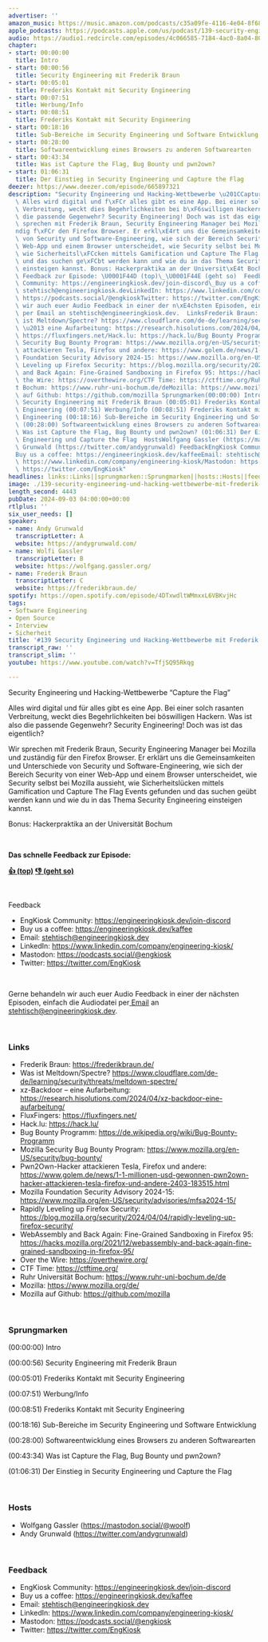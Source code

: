 ```yaml
---
advertiser: ''
amazon_music: https://music.amazon.com/podcasts/c35a09fe-4116-4e04-8f68-77d61b112e46/episodes/d85d25e3-9e59-4a3b-b785-bdfa6cd78804/engineering-kiosk-139-security-engineering-und-hacking-wettbewerbe-mit-frederik-braun-von-mozilla
apple_podcasts: https://podcasts.apple.com/us/podcast/139-security-engineering-und-hacking-wettbewerbe-mit/id1603082924?i=1000668112512&uo=4
audio: https://audio1.redcircle.com/episodes/4c066585-7184-4ac0-8a04-801e6e3e5209/stream.mp3
chapter:
- start: 00:00:00
  title: Intro
- start: 00:00:56
  title: Security Engineering mit Frederik Braun
- start: 00:05:01
  title: Frederiks Kontakt mit Security Engineering
- start: 00:07:51
  title: Werbung/Info
- start: 00:08:51
  title: Frederiks Kontakt mit Security Engineering
- start: 00:18:16
  title: Sub-Bereiche im Security Engineering und Software Entwicklung
- start: 00:28:00
  title: Softwareentwicklung eines Browsers zu anderen Softwarearten
- start: 00:43:34
  title: Was ist Capture the Flag, Bug Bounty und pwn2own?
- start: 01:06:31
  title: Der Einstieg in Security Engineering und Capture the Flag
deezer: https://www.deezer.com/episode/665897321
description: "Security Engineering und Hacking-Wettbewerbe \u201CCapture the Flag\u201D\
  \ Alles wird digital und f\xFCr alles gibt es eine App. Bei einer solch rasanten\
  \ Verbreitung, weckt dies Begehrlichkeiten bei b\xF6swilligen Hackern. Was ist also\
  \ die passende Gegenwehr? Security Engineering! Doch was ist das eigentlich? Wir\
  \ sprechen mit Frederik Braun, Security Engineering Manager bei Mozilla und zust\xE4\
  ndig f\xFCr den Firefox Browser. Er erkl\xE4rt uns die Gemeinsamkeiten und Unterschiede\
  \ von Security und Software-Engineering, wie sich der Bereich Security von einer\
  \ Web-App und einem Browser unterscheidet, wie Security selbst bei Mozilla aussieht,\
  \ wie Sicherheitsl\xFCcken mittels Gamification und Capture The Flag Events gefunden\
  \ und das suchen ge\xFCbt werden kann und wie du in das Thema Security Engineering\
  \ einsteigen kannst. Bonus: Hackerpraktika an der Universit\xE4t Bochum  Das schnelle\
  \ Feedback zur Episode: \U0001F44D (top)\_\U0001F44E (geht so)  Feedback EngKiosk\
  \ Community: https://engineeringkiosk.dev/join-discord\_Buy us a coffee: https://engineeringkiosk.dev/kaffeeEmail:\
  \ stehtisch@engineeringkiosk.devLinkedIn: https://www.linkedin.com/company/engineering-kiosk/Mastodon:\
  \ https://podcasts.social/@engkioskTwitter: https://twitter.com/EngKiosk Gerne behandeln\
  \ wir auch euer Audio Feedback in einer der n\xE4chsten Episoden, einfach die Audiodatei\
  \ per Email an stehtisch@engineeringkiosk.dev.  LinksFrederik Braun: https://frederikbraun.de/Was\
  \ ist Meltdown/Spectre? https://www.cloudflare.com/de-de/learning/security/threats/meltdown-spectre/xz-Backdoor\
  \ \u2013 eine Aufarbeitung: https://research.hisolutions.com/2024/04/xz-backdoor-eine-aufarbeitung/FluxFingers:\
  \ https://fluxfingers.net/Hack.lu: https://hack.lu/Bug Bounty Programm: https://de.wikipedia.org/wiki/Bug-Bounty-ProgrammMozilla\
  \ Security Bug Bounty Program: https://www.mozilla.org/en-US/security/bug-bounty/Pwn2Own-Hacker\
  \ attackieren Tesla, Firefox und andere: https://www.golem.de/news/1-1-millionen-usd-gewonnen-pwn2own-hacker-attackieren-tesla-firefox-und-andere-2403-183515.htmlMozilla\
  \ Foundation Security Advisory 2024-15: https://www.mozilla.org/en-US/security/advisories/mfsa2024-15/Rapidly\
  \ Leveling up Firefox Security: https://blog.mozilla.org/security/2024/04/04/rapidly-leveling-up-firefox-security/WebAssembly\
  \ and Back Again: Fine-Grained Sandboxing in Firefox 95: https://hacks.mozilla.org/2021/12/webassembly-and-back-again-fine-grained-sandboxing-in-firefox-95/Over\
  \ the Wire: https://overthewire.org/CTF Time: https://ctftime.org/Ruhr Universit\xE4\
  t Bochum: https://www.ruhr-uni-bochum.de/deMozilla: https://www.mozilla.org/de/Mozilla\
  \ auf Github: https://github.com/mozilla Sprungmarken(00:00:00) Intro (00:00:56)\
  \ Security Engineering mit Frederik Braun (00:05:01) Frederiks Kontakt mit Security\
  \ Engineering (00:07:51) Werbung/Info (00:08:51) Frederiks Kontakt mit Security\
  \ Engineering (00:18:16) Sub-Bereiche im Security Engineering und Software Entwicklung\
  \ (00:28:00) Softwareentwicklung eines Browsers zu anderen Softwarearten (00:43:34)\
  \ Was ist Capture the Flag, Bug Bounty und pwn2own? (01:06:31) Der Einstieg in Security\
  \ Engineering und Capture the Flag  HostsWolfgang Gassler (https://mastodon.social/@woolf)Andy\
  \ Grunwald (https://twitter.com/andygrunwald) FeedbackEngKiosk Community: https://engineeringkiosk.dev/join-discord\_\
  Buy us a coffee: https://engineeringkiosk.dev/kaffeeEmail: stehtisch@engineeringkiosk.devLinkedIn:\
  \ https://www.linkedin.com/company/engineering-kiosk/Mastodon: https://podcasts.social/@engkioskTwitter:\
  \ https://twitter.com/EngKiosk"
headlines: links::Links||sprungmarken::Sprungmarken||hosts::Hosts||feedback::Feedback
image: ./139-security-engineering-und-hacking-wettbewerbe-mit-frederik-braun-von-mozilla.jpg
length_second: 4443
pubDate: 2024-09-03 04:00:00+00:00
rtlplus: ''
six_user_needs: []
speaker:
- name: Andy Grunwald
  transcriptLetter: A
  website: https://andygrunwald.com/
- name: Wolfi Gassler
  transcriptLetter: B
  website: https://wolfgang.gassler.org/
- name: Frederik Braun
  transcriptLetter: C
  website: https://frederikbraun.de/
spotify: https://open.spotify.com/episode/4DTxwdltWMmxxL6VBKvjHc
tags:
- Software Engineering
- Open Source
- Interview
- Sicherheit
title: '#139 Security Engineering und Hacking-Wettbewerbe mit Frederik Braun von Mozilla'
transcript_raw: ''
transcript_slim: ''
youtube: https://www.youtube.com/watch?v=TfjSQ95Rkqg

---
```

<p>Security Engineering und Hacking-Wettbewerbe “Capture the Flag”</p><p>Alles wird digital und für alles gibt es eine App. Bei einer solch rasanten Verbreitung, weckt dies Begehrlichkeiten bei böswilligen Hackern. Was ist also die passende Gegenwehr? Security Engineering! Doch was ist das eigentlich?</p><p>Wir sprechen mit Frederik Braun, Security Engineering Manager bei Mozilla und zuständig für den Firefox Browser. Er erklärt uns die Gemeinsamkeiten und Unterschiede von Security und Software-Engineering, wie sich der Bereich Security von einer Web-App und einem Browser unterscheidet, wie Security selbst bei Mozilla aussieht, wie Sicherheitslücken mittels Gamification und Capture The Flag Events gefunden und das suchen geübt werden kann und wie du in das Thema Security Engineering einsteigen kannst.</p><p>Bonus: Hackerpraktika an der Universität Bochum</p><p><br></p><p><strong>Das schnelle Feedback zur Episode:</strong></p><p><a href="https://api.openpodcast.dev/feedback/139/upvote" rel="nofollow"><strong>👍 (top)</strong></a><strong> </strong><a href="https://api.openpodcast.dev/feedback/139/downvote" rel="nofollow"><strong>👎 (geht so)</strong></a></p><p><br></p><p>Feedback</p><ul><li>EngKiosk Community: <a href="https://engineeringkiosk.dev/join-discord">https://engineeringkiosk.dev/join-discord</a> </li><li>Buy us a coffee: <a href="https://engineeringkiosk.dev/kaffee">https://engineeringkiosk.dev/kaffee</a></li><li>Email: <a href="mailto:stehtisch@engineeringkiosk.dev" rel="nofollow">stehtisch@engineeringkiosk.dev</a></li><li>LinkedIn: <a href="https://www.linkedin.com/company/engineering-kiosk/" rel="nofollow">https://www.linkedin.com/company/engineering-kiosk/</a></li><li>Mastodon: <a href="https://podcasts.social/@engkiosk" rel="nofollow">https://podcasts.social/@engkiosk</a></li><li>Twitter: <a href="https://twitter.com/EngKiosk" rel="nofollow">https://twitter.com/EngKiosk</a></li></ul><p><br></p><p>Gerne behandeln wir auch euer Audio Feedback in einer der nächsten Episoden, einfach die Audiodatei per<a href="https://engineeringkiosk.dev/kontakt/"> Email</a> an <a href="mailto:stehtisch@engineeringkiosk.dev" rel="nofollow">stehtisch@engineeringkiosk.dev</a>.</p><p><br></p><h3 id="links">Links</h3><ul><li>Frederik Braun: <a href="https://frederikbraun.de/" rel="nofollow">https://frederikbraun.de/</a></li><li>Was ist Meltdown/Spectre? <a href="https://www.cloudflare.com/de-de/learning/security/threats/meltdown-spectre/" rel="nofollow">https://www.cloudflare.com/de-de/learning/security/threats/meltdown-spectre/</a></li><li>xz-Backdoor – eine Aufarbeitung: <a href="https://research.hisolutions.com/2024/04/xz-backdoor-eine-aufarbeitung/" rel="nofollow">https://research.hisolutions.com/2024/04/xz-backdoor-eine-aufarbeitung/</a></li><li>FluxFingers: <a href="https://fluxfingers.net/" rel="nofollow">https://fluxfingers.net/</a></li><li>Hack.lu: <a href="https://hack.lu/" rel="nofollow">https://hack.lu/</a></li><li>Bug Bounty Programm: <a href="https://de.wikipedia.org/wiki/Bug-Bounty-Programm" rel="nofollow">https://de.wikipedia.org/wiki/Bug-Bounty-Programm</a></li><li>Mozilla Security Bug Bounty Program: <a href="https://www.mozilla.org/en-US/security/bug-bounty/" rel="nofollow">https://www.mozilla.org/en-US/security/bug-bounty/</a></li><li>Pwn2Own-Hacker attackieren Tesla, Firefox und andere: <a href="https://www.golem.de/news/1-1-millionen-usd-gewonnen-pwn2own-hacker-attackieren-tesla-firefox-und-andere-2403-183515.html" rel="nofollow">https://www.golem.de/news/1-1-millionen-usd-gewonnen-pwn2own-hacker-attackieren-tesla-firefox-und-andere-2403-183515.html</a></li><li>Mozilla Foundation Security Advisory 2024-15: <a href="https://www.mozilla.org/en-US/security/advisories/mfsa2024-15/" rel="nofollow">https://www.mozilla.org/en-US/security/advisories/mfsa2024-15/</a></li><li>Rapidly Leveling up Firefox Security: <a href="https://blog.mozilla.org/security/2024/04/04/rapidly-leveling-up-firefox-security/" rel="nofollow">https://blog.mozilla.org/security/2024/04/04/rapidly-leveling-up-firefox-security/</a></li><li>WebAssembly and Back Again: Fine-Grained Sandboxing in Firefox 95: <a href="https://hacks.mozilla.org/2021/12/webassembly-and-back-again-fine-grained-sandboxing-in-firefox-95/" rel="nofollow">https://hacks.mozilla.org/2021/12/webassembly-and-back-again-fine-grained-sandboxing-in-firefox-95/</a></li><li>Over the Wire: <a href="https://overthewire.org/" rel="nofollow">https://overthewire.org/</a></li><li>CTF Time: <a href="https://ctftime.org/" rel="nofollow">https://ctftime.org/</a></li><li>Ruhr Universität Bochum: <a href="https://www.ruhr-uni-bochum.de/de" rel="nofollow">https://www.ruhr-uni-bochum.de/de</a></li><li>Mozilla: <a href="https://www.mozilla.org/de/" rel="nofollow">https://www.mozilla.org/de/</a></li><li>Mozilla auf Github: <a href="https://github.com/mozilla" rel="nofollow">https://github.com/mozilla</a></li></ul><p><br></p><h3 id="sprungmarken">Sprungmarken</h3><p>(00:00:00) Intro</p><p>(00:00:56) Security Engineering mit Frederik Braun</p><p>(00:05:01) Frederiks Kontakt mit Security Engineering</p><p>(00:07:51) Werbung/Info</p><p>(00:08:51) Frederiks Kontakt mit Security Engineering</p><p>(00:18:16) Sub-Bereiche im Security Engineering und Software Entwicklung</p><p>(00:28:00) Softwareentwicklung eines Browsers zu anderen Softwarearten</p><p>(00:43:34) Was ist Capture the Flag, Bug Bounty und pwn2own?</p><p>(01:06:31) Der Einstieg in Security Engineering und Capture the Flag</p><p><br></p><h3 id="hosts">Hosts</h3><ul><li>Wolfgang Gassler (<a href="https://mastodon.social/@woolf" rel="nofollow">https://mastodon.social/@woolf</a>)</li><li>Andy Grunwald (<a href="https://twitter.com/andygrunwald" rel="nofollow">https://twitter.com/andygrunwald</a>)</li></ul><p><br></p><h3 id="feedback">Feedback</h3><ul><li>EngKiosk Community: <a href="https://engineeringkiosk.dev/join-discord">https://engineeringkiosk.dev/join-discord</a> </li><li>Buy us a coffee: <a href="https://engineeringkiosk.dev/kaffee">https://engineeringkiosk.dev/kaffee</a></li><li>Email: <a href="mailto:stehtisch@engineeringkiosk.dev" rel="nofollow">stehtisch@engineeringkiosk.dev</a></li><li>LinkedIn: <a href="https://www.linkedin.com/company/engineering-kiosk/" rel="nofollow">https://www.linkedin.com/company/engineering-kiosk/</a></li><li>Mastodon: <a href="https://podcasts.social/@engkiosk" rel="nofollow">https://podcasts.social/@engkiosk</a></li><li>Twitter: <a href="https://twitter.com/EngKiosk" rel="nofollow">https://twitter.com/EngKiosk</a></li></ul>